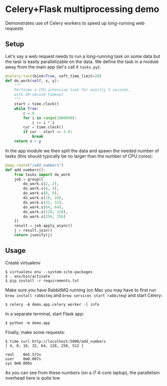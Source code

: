 Celery+Flask multiprocessing demo
=================================

Demonstrates use of Celery workers to speed up long-running web requests

Setup
-----

Let's say a web request needs to run a long-running task on some data but the task
is easily parallelizable on the data. We define the task in a module away from the main app
(let's call it `tasks.py`):

```python
@celery.task(bind=True, soft_time_limit=20)
def do_work(self, x, y):
    """
    Performs a CPU-intensive task for exactly 5 seconds,
    with 20-second timeout
    """
    start = time.clock()
    while True:
        c = 0
        for i in range(1000000):
            c += i * i
        cur = time.clock()
        if cur - start >= 5.0:
            break
    return x + y
```

In the app module we then split the data and spawn the needed number of tasks (this should typically be no larger than 
the number of CPU cores):

```python
@app.route("/add_numbers")
def add_numbers():
    from tasks import do_work
    job = group([
        do_work.s(2, 2),
        do_work.s(4, 4),
        do_work.s(8, 8),
        do_work.s(16, 16),
        do_work.s(32, 32),
        do_work.s(64, 64),
        do_work.s(128, 128),
        do_work.s(256, 256)
    ])
    result = job.apply_async()
    j = result.join()
    return jsonify(j)
```

Usage
-----

Create virtualenv

    $ virtualenv env --system-site-packages
    $ . env/bin/activate
    $ pip install -r requirements.txt

Make sure you have RabbitMQ running (on Mac you may have to first run `brew install rabbitmq` and `brew services start rabbitmq`) and start Celery:

    $ celery -A demo.app.celery worker -l info

In a separate terminal, start Flask app:

    $ python -m demo.app

Finally, make some requests:

    $ time curl http://localhost:5000/add_numbers
    [ 4, 8, 16, 32, 64, 128, 256, 512 ]

    real	0m5.573s
    user	0m0.007s
    sys	0m0.009s
    
As you can see from these numbers (on a i7 4-core laptop), the parallelism overhead here is quite low.
